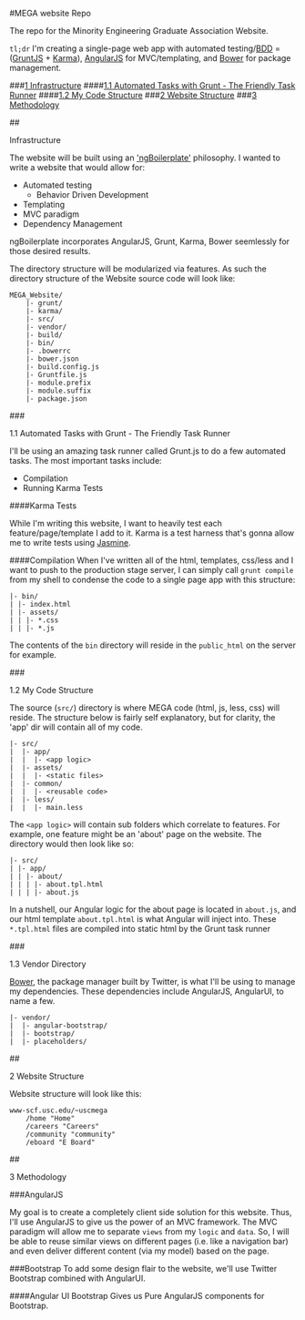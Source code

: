 #MEGA website Repo

The repo for the Minority Engineering Graduate Association Website.  

`tl;dr` I'm creating a single-page web app with automated testing/[BDD](http://en.wikipedia.org/wiki/Behavior-driven_development) = ([GruntJS](http://gruntjs.com) + [Karma](http://karma-runner.github.io/0.10/index.html)),  [AngularJS](http://angularjs.org/) for MVC/templating, and [Bower](http://bower.io) for package management.

###<a href="#infrastructure">1 Infrastructure</a>
####<a href="#automated_grunt">1.1 Automated Tasks with Grunt - The Friendly Task Runner</a>
####<a href="#code_structure">1.2 My Code Structure</a>
###<a href="#website_structure">2 Website Structure</a>
###<a href="#methodology">3 Methodology</a>

##<div id="infrastructure">Infrastructure</div>

The website will be built using an ['ngBoilerplate'](http://joshdmiller.github.io/ng-boilerplate/#/home) philosophy.  I wanted to write a website that would allow for:

- Automated testing
  - Behavior Driven Development
- Templating
- MVC paradigm
- Dependency Management

ngBoilerplate incorporates AngularJS, Grunt, Karma, Bower seemlessly for those desired results.

The directory structure will be modularized via features.  As such the directory structure of the Website source code will look like:

    MEGA_Website/
        |- grunt/
        |- karma/
        |- src/
        |- vendor/
        |- build/
        |- bin/
        |- .bowerrc
        |- bower.json
        |- build.config.js
        |- Gruntfile.js
        |- module.prefix
        |- module.suffix
        |- package.json
   
###<div id="automated_grunt">1.1 Automated Tasks with Grunt - The Friendly Task Runner</div>

I'll be using an amazing task runner called Grunt.js to do a few automated tasks. The most important tasks include:

- Compilation
- Running Karma Tests

####Karma Tests

While I'm writing this website, I want to heavily test each feature/page/template I add to it.  Karma is a test harness that's gonna allow me to write tests using [Jasmine](https://jasmine.github.io/). 

####Compilation
When I've written all of the html, templates, css/less and I want to push to the production stage server, I can simply call `grunt compile` from my shell to condense the code to a single page app with this structure:

    |- bin/
    | |- index.html
    | |- assets/
    | | |- *.css
    | | |- *.js

The contents of the `bin` directory will reside in the `public_html` on the server for example.

###<div id="code_structure">1.2 My Code Structure</div>

The source (`src/`) directory is where MEGA code (html, js, less, css) will reside.  The structure below is fairly self explanatory, but for clarity, the 'app' dir will contain all of my code.   
  
    |- src/
    |  |- app/
    |  |  |- <app logic>
    |  |- assets/
    |  |  |- <static files>
    |  |- common/
    |  |  |- <reusable code>
    |  |- less/
    |  |  |- main.less

The `<app logic>` will contain sub folders which correlate to features.  For example, one feature might be an 'about' page on the website. The directory would then look like so:

    |- src/
    | |- app/
    | | |- about/
    | | | |- about.tpl.html
    | | | |- about.js

In a nutshell, our Angular logic for the about page is located in `about.js`, and our html template `about.tpl.html` is what Angular will inject into.  These `*.tpl.html` files are compiled into static html by the Grunt task runner
   
###<div id="vendor_directory">1.3 Vendor Directory</div>

[Bower](http://bower.io), the package manager built by Twitter, is what I'll be using to manage my dependencies.  These dependencies include AngularJS, AngularUI, to name a few.


    |- vendor/
    |  |- angular-bootstrap/
    |  |- bootstrap/
    |  |- placeholders/
   

##<div id="website_structure">2 Website Structure</div> 

Website structure will look like this:

  
    www-scf.usc.edu/~uscmega
        /home "Home"
        /careers "Careers"
        /community "community"
        /eboard "E Board"
    

##<div id="methodology">3 Methodology</div>

###AngularJS

My goal is to create a completely client side solution for this website.   Thus, I'll use AngularJS to give us the power of an MVC framework. The MVC paradigm will allow me to separate `views` from my `logic` and `data`.  So, I will be able to reuse similar views on different pages (i.e. like a navigation bar) and even deliver different content (via my model) based on the page.

###Bootstrap
To add some design flair to the website, we'll use Twitter Bootstrap combined with AngularUI.

####Angular UI Bootstrap
Gives us Pure AngularJS components for Bootstrap. 

